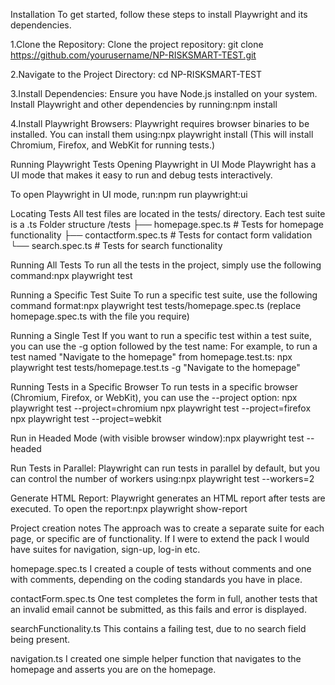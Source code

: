 Installation To get started, follow these steps to install Playwright and its dependencies.

1.Clone the Repository: Clone the project repository: git clone https://github.com/yourusername/NP-RISKSMART-TEST.git

2.Navigate to the Project Directory: cd NP-RISKSMART-TEST

3.Install Dependencies: Ensure you have Node.js installed on your system. Install Playwright and other dependencies by running:npm install

4.Install Playwright Browsers: Playwright requires browser binaries to be installed. You can install them using:npx playwright install (This will install Chromium, Firefox, and WebKit for running tests.)

Running Playwright Tests Opening Playwright in UI Mode Playwright has a UI mode that makes it easy to run and debug tests interactively.

To open Playwright in UI mode, run:npm run playwright:ui

Locating Tests All test files are located in the tests/ directory. Each test suite is a .ts Folder structure /tests ├── homepage.spec.ts # Tests for homepage functionality ├── contactform.spec.ts # Tests for contact form validation └── search.spec.ts # Tests for search functionality

Running All Tests To run all the tests in the project, simply use the following command:npx playwright test

Running a Specific Test Suite To run a specific test suite, use the following command format:npx playwright test tests/homepage.spec.ts (replace homepage.spec.ts with the file you require)

Running a Single Test If you want to run a specific test within a test suite, you can use the -g option followed by the test name: For example, to run a test named "Navigate to the homepage" from homepage.test.ts: npx playwright test tests/homepage.test.ts -g "Navigate to the homepage"

Running Tests in a Specific Browser To run tests in a specific browser (Chromium, Firefox, or WebKit), you can use the --project option: npx playwright test --project=chromium npx playwright test --project=firefox npx playwright test --project=webkit

Run in Headed Mode (with visible browser window):npx playwright test --headed

Run Tests in Parallel: Playwright can run tests in parallel by default, but you can control the number of workers using:npx playwright test --workers=2

Generate HTML Report: Playwright generates an HTML report after tests are executed. To open the report:npx playwright show-report

Project creation notes The approach was to create a separate suite for each page, or specific are of functionality. If I were to extend the pack I would have suites for navigation, sign-up, log-in etc.

homepage.spec.ts I created a couple of tests without comments and one with comments, depending on the coding standards you have in place.

contactForm.spec.ts One test completes the form in full, another tests that an invalid email cannot be submitted, as this fails and error is displayed.

searchFunctionality.ts This contains a failing test, due to no search field being present.

navigation.ts I created one simple helper function that navigates to the homepage and asserts you are on the homepage.
